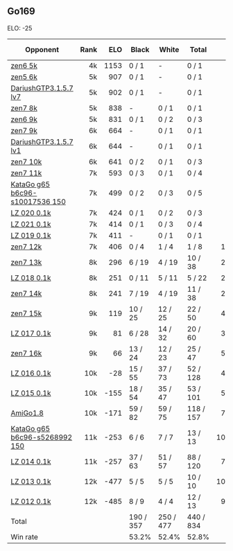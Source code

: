 ## Go169 ##

ELO: -25

Opponent | Rank | ELO | Black | White | Total | Win rate
---------|-----:|----:|-------|-------|-------|-------:
[zen6 5k](zen6%205k.md) | 4k | 1153 | 0 / 1 | - | 0 / 1 | 0.0%
[zen5 6k](zen5%206k.md) | 5k | 907 | 0 / 1 | - | 0 / 1 | 0.0%
[DariushGTP3.1.5.7 lv7](DariushGTP3.1.5.7%20lv7.md) | 5k | 902 | 0 / 1 | - | 0 / 1 | 0.0%
[zen7 8k](zen7%208k.md) | 5k | 838 | - | 0 / 1 | 0 / 1 | 0.0%
[zen6 9k](zen6%209k.md) | 5k | 831 | 0 / 1 | 0 / 2 | 0 / 3 | 0.0%
[zen7 9k](zen7%209k.md) | 6k | 664 | - | 0 / 1 | 0 / 1 | 0.0%
[DariushGTP3.1.5.7 lv1](DariushGTP3.1.5.7%20lv1.md) | 6k | 644 | - | 0 / 1 | 0 / 1 | 0.0%
[zen7 10k](zen7%2010k.md) | 6k | 641 | 0 / 2 | 0 / 1 | 0 / 3 | 0.0%
[zen7 11k](zen7%2011k.md) | 7k | 593 | 0 / 3 | 0 / 1 | 0 / 4 | 0.0%
[KataGo g65 b6c96-s10017536 150](KataGo%20g65%20b6c96-s10017536%20150.md) | 7k | 499 | 0 / 2 | 0 / 3 | 0 / 5 | 0.0%
[LZ 020 0.1k](LZ%20020%200.1k.md) | 7k | 424 | 0 / 1 | 0 / 2 | 0 / 3 | 0.0%
[LZ 021 0.1k](LZ%20021%200.1k.md) | 7k | 414 | 0 / 1 | 0 / 3 | 0 / 4 | 0.0%
[LZ 019 0.1k](LZ%20019%200.1k.md) | 7k | 411 | - | 0 / 1 | 0 / 1 | 0.0%
[zen7 12k](zen7%2012k.md) | 7k | 406 | 0 / 4 | 1 / 4 | 1 / 8 | 12.5%
[zen7 13k](zen7%2013k.md) | 8k | 296 | 6 / 19 | 4 / 19 | 10 / 38 | 26.3%
[LZ 018 0.1k](LZ%20018%200.1k.md) | 8k | 251 | 0 / 11 | 5 / 11 | 5 / 22 | 22.7%
[zen7 14k](zen7%2014k.md) | 8k | 241 | 7 / 19 | 4 / 19 | 11 / 38 | 28.9%
[zen7 15k](zen7%2015k.md) | 9k | 119 | 10 / 25 | 12 / 25 | 22 / 50 | 44.0%
[LZ 017 0.1k](LZ%20017%200.1k.md) | 9k | 81 | 6 / 28 | 14 / 32 | 20 / 60 | 33.3%
[zen7 16k](zen7%2016k.md) | 9k | 66 | 13 / 24 | 12 / 23 | 25 / 47 | 53.2%
[LZ 016 0.1k](LZ%20016%200.1k.md) | 10k | -28 | 15 / 55 | 37 / 73 | 52 / 128 | 40.6%
[LZ 015 0.1k](LZ%20015%200.1k.md) | 10k | -155 | 18 / 54 | 35 / 47 | 53 / 101 | 52.5%
[AmiGo1.8](AmiGo1.8.md) | 10k | -171 | 59 / 82 | 59 / 75 | 118 / 157 | 75.2%
[KataGo g65 b6c96-s5268992 150](KataGo%20g65%20b6c96-s5268992%20150.md) | 11k | -253 | 6 / 6 | 7 / 7 | 13 / 13 | 100.0%
[LZ 014 0.1k](LZ%20014%200.1k.md) | 11k | -257 | 37 / 63 | 51 / 57 | 88 / 120 | 73.3%
[LZ 013 0.1k](LZ%20013%200.1k.md) | 12k | -477 | 5 / 5 | 5 / 5 | 10 / 10 | 100.0%
[LZ 012 0.1k](LZ%20012%200.1k.md) | 12k | -485 | 8 / 9 | 4 / 4 | 12 / 13 | 92.3%
Total | | | 190 / 357 | 250 / 477 | 440 / 834 | 
Win rate| | | 53.2% | 52.4% | 52.8% | 
